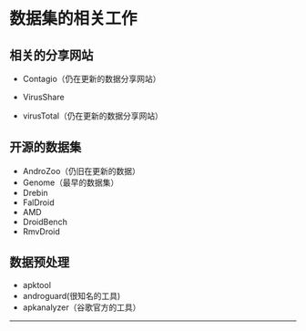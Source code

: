 # 数据集的相关工作

## 相关的分享网站

* Contagio（仍在更新的数据分享网站）
* VirusShare

* virusTotal（仍在更新的数据分享网站）


## 开源的数据集

* AndroZoo（仍旧在更新的数据）
* Genome（最早的数据集）
* Drebin
* FalDroid
* AMD
* DroidBench
* RmvDroid

## 数据预处理
* apktool
* androguard(很知名的工具)
* apkanalyzer（谷歌官方的工具）


-------------------------------
